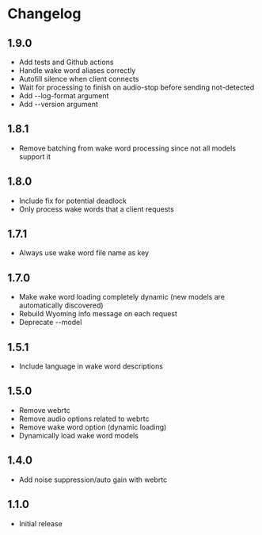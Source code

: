 # Changelog

## 1.9.0

- Add tests and Github actions
- Handle wake word aliases correctly
- Autofill silence when client connects
- Wait for processing to finish on audio-stop before sending not-detected
- Add --log-format argument
- Add --version argument

## 1.8.1

- Remove batching from wake word processing since not all models support it

## 1.8.0

- Include fix for potential deadlock
- Only process wake words that a client requests

## 1.7.1

- Always use wake word file name as key

## 1.7.0

- Make wake word loading completely dynamic (new models are automatically discovered)
- Rebuild Wyoming info message on each request
- Deprecate --model

## 1.5.1

- Include language in wake word descriptions

## 1.5.0

- Remove webrtc
- Remove audio options related to webrtc
- Remove wake word option (dynamic loading)
- Dynamically load wake word models

## 1.4.0

- Add noise suppression/auto gain with webrtc

## 1.1.0

- Initial release

